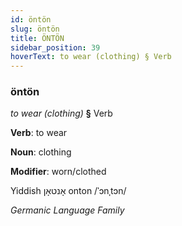 ```yaml
---
id: öntön
slug: öntön
title: ÖNTÖN
sidebar_position: 39
hoverText: to wear (clothing) § Verb
---
```


### öntön

*to wear (clothing)* **§** Verb

**Verb**: to wear

**Noun**: clothing

**Modifier**: worn/clothed

Yiddish אָנטאָן onton /ˈɔnˌtɔn/

*Germanic Language Family*